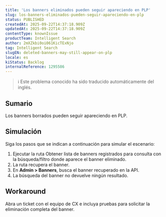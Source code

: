 ```yaml
---
title: 'Los banners eliminados pueden seguir apareciendo en PLP'
slug: los-banners-eliminados-pueden-seguir-apareciendo-en-plp
status: PUBLISHED
createdAt: 2025-09-22T14:37:18.909Z
updatedAt: 2025-09-22T14:37:18.909Z
contentType: knownIssue
productTeam: Intelligent Search
author: 2mXZkbi0oi061KicTExNjo
tag: Intelligent Search
slugEN: deleted-banners-may-still-appear-on-plp
locale: es
kiStatus: Backlog
internalReference: 1295586
---
```


>ℹ️ Este problema conocido ha sido traducido automáticamente del inglés.

## Sumario


Los banners borrados pueden seguir apareciendo en PLP.

## Simulación


Siga los pasos que se indican a continuación para simular el escenario:

1. Ejecutar la ruta Obtener lista de banners registrados para consulta con la búsqueda/filtro donde aparece el banner eliminado.
2. La ruta recupera el banner.
3. En **Admin > Banners**, busca el banner recuperado en la API.
4. La búsqueda del banner no devuelve ningún resultado.

## Workaround


Abra un ticket con el equipo de CX e incluya pruebas para solicitar la eliminación completa del banner.




